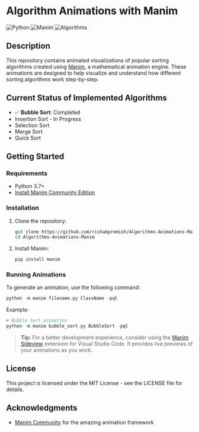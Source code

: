 # Algorithm Animations with Manim

![Python](https://img.shields.io/badge/python-3670A0?style=for-the-badge&logo=python&logoColor=ffdd54) ![Manim](https://img.shields.io/badge/Manim-222c3a?style=for-the-badge&logo=manim&logoColor=white) ![Algorithms](https://img.shields.io/badge/Algorithms-FF6B6B?style=for-the-badge&logo=algorithms&logoColor=white)

## Description

This repository contains animated visualizations of popular sorting algorithms created using [Manim](https://www.manim.community/), a mathematical animation engine. These animations are designed to help visualize and understand how different sorting algorithms work step-by-step.

## Current Status of Implemented Algorithms

- ✅ **Bubble Sort**: Completed
- Insertion Sort - In Progress
- Selection Sort
- Merge Sort
- Quick Sort

## Getting Started

### Requirements

- Python 3.7+
- [Install Manim Community Edition](https://docs.manim.community/en/stable/installation.html)

### Installation

1. Clone the repository:

   ```bash
   git clone https://github.com/rishabpremish/Algorithms-Animations-Manim.git
   cd Algorithms-Animations-Manim
   ```

2. Install Manim:
   ```bash
   pip install manim
   ```

### Running Animations

To generate an animation, use the following command:

```powershell
python -m manim filename.py ClassName -pql
```

Example:

```powershell
# Bubble Sort animation
python -m manim bubble_sort.py BubbleSort -pql
```

> **Tip:** For a better development experience, consider using the [Manim Sideview](https://marketplace.visualstudio.com/items?itemName=Rickaym.manim-sideview) extension for Visual Studio Code. It provides live previews of your animations as you work.

## License

This project is licensed under the MIT License - see the LICENSE file for details.

## Acknowledgments

- [Manim Community](https://www.manim.community/) for the amazing animation framework

